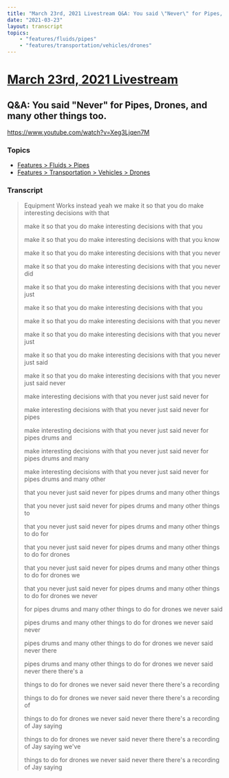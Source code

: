 ```yaml
---
title: "March 23rd, 2021 Livestream Q&A: You said \"Never\" for Pipes, Drones, and many other things too."
date: "2021-03-23"
layout: transcript
topics:
    - "features/fluids/pipes"
    - "features/transportation/vehicles/drones"
---
```

# [March 23rd, 2021 Livestream](../2021-03-23.md)
## Q&A: You said "Never" for Pipes, Drones, and many other things too.
https://www.youtube.com/watch?v=Xeg3Ljqen7M

### Topics
* [Features > Fluids > Pipes](../topics/features/fluids/pipes.md)
* [Features > Transportation > Vehicles > Drones](../topics/features/transportation/vehicles/drones.md)

### Transcript

> Equipment Works instead yeah we
make it so that you do make
interesting decisions with that
>
> make it so that you do make
interesting decisions with that
you
>
> make it so that you do make
interesting decisions with that
you know
>
> make it so that you do make
interesting decisions with that
you never
>
> make it so that you do make
interesting decisions with that
you never did
>
> make it so that you do make
interesting decisions with that
you never just
>
> make it so that you do make
interesting decisions with that
you
>
> make it so that you do make
interesting decisions with that
you never
>
> make it so that you do make
interesting decisions with that
you never just
>
> make it so that you do make
interesting decisions with that
you never just said
>
> make it so that you do make
interesting decisions with that
you never just said never
>
> make interesting decisions with
that you never just said never
for
>
> make interesting decisions with
that you never just said never
for pipes
>
> make interesting decisions with
that you never just said never
for pipes drums and
>
> make interesting decisions with
that you never just said never
for pipes drums and many
>
> make interesting decisions with
that you never just said never
for pipes drums and many other
>
> that you never just said never
for pipes drums and many other
things
>
> that you never just said never
for pipes drums and many other
things to
>
> that you never just said never
for pipes drums and many other
things to do for
>
> that you never just said never
for pipes drums and many other
things to do for drones
>
> that you never just said never
for pipes drums and many other
things to do for drones we
>
> that you never just said never
for pipes drums and many other
things to do for drones we never
>
> for pipes drums and many other
things to do for drones we never
said
>
> pipes drums and many other
things to do for drones we never
said never
>
> pipes drums and many other
things to do for drones we never
said never there
>
> pipes drums and many other
things to do for drones we never
said never there there's a
>
> things to do for drones we never
said never there there's a
recording
>
> things to do for drones we never
said never there there's a
recording of
>
> things to do for drones we never
said never there there's a
recording of Jay saying
>
> things to do for drones we never
said never there there's a
recording of Jay saying we've
>
> things to do for drones we never
said never there there's a
recording of Jay saying
